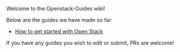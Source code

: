 Welcome to the Openstack-Guides wiki!

Below are the guides we have made so far:

* [How to get started with Open Stack](https://github.com/RIT-GCI-CyberRange/Openstack-Guides/wiki/How-to-get-started-with-Openstack.)


If you have any guides you wish to edit or submit, PRs are welcome!